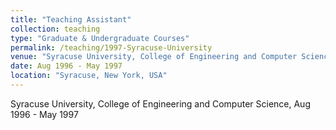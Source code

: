 ```yaml
---
title: "Teaching Assistant"
collection: teaching
type: "Graduate & Undergraduate Courses"
permalink: /teaching/1997-Syracuse-University
venue: "Syracuse University, College of Engineering and Computer Science"
date: Aug 1996 - May 1997
location: "Syracuse, New York, USA"
---
```


Syracuse University, College of Engineering and Computer Science, Aug 1996 - May 1997
